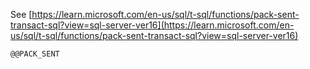 See [https://learn.microsoft.com/en-us/sql/t-sql/functions/pack-sent-transact-sql?view=sql-server-ver16](https://learn.microsoft.com/en-us/sql/t-sql/functions/pack-sent-transact-sql?view=sql-server-ver16)
```
@@PACK_SENT
```
